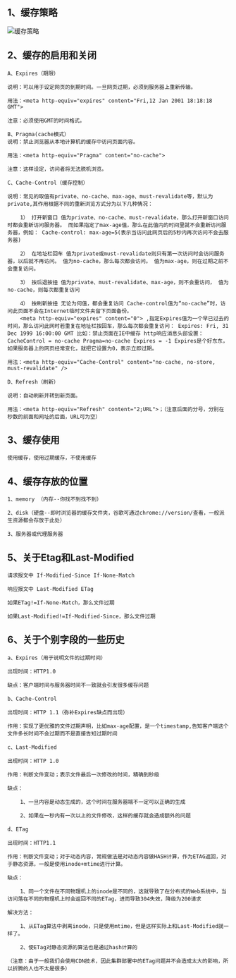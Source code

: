 ## 1、缓存策略
![缓存策略](https://github.com/little-pigeon/assets/blob/master/images/http/cache-control.jpg)

## 2、缓存的启用和关闭
    A、Expires（期限）

    说明：可以用于设定网页的到期时间。一旦网页过期，必须到服务器上重新传输。

    用法：<meta http-equiv="expires" content="Fri,12 Jan 2001 18:18:18 GMT">

    注意：必须使用GMT的时间格式。

    B、Pragma(cache模式）
    说明：禁止浏览器从本地计算机的缓存中访问页面内容。

    用法：<meta http-equiv="Pragma" content="no-cache">

    注意：这样设定，访问者将无法脱机浏览。

    C、Cache-Control（缓存控制）

    说明：常见的取值有private、no-cache、max-age、must-revalidate等，默认为private,其作用根据不同的重新浏览方式分为以下几种情况：

        1） 打开新窗口 值为private、no-cache、must-revalidate，那么打开新窗口访问时都会重新访问服务器。 而如果指定了max-age值，那么在此值内的时间里就不会重新访问服务器，例如： Cache-control: max-age=5(表示当访问此网页后的5秒内再次访问不会去服务器) 

        2） 在地址栏回车 值为private或must-revalidate则只有第一次访问时会访问服务器，以后就不再访问。 值为no-cache，那么每次都会访问。 值为max-age，则在过期之前不会重复访问。

        3） 按后退按扭 值为private、must-revalidate、max-age，则不会重访问， 值为no-cache，则每次都重复访问 
        
        4） 按刷新按扭 无论为何值，都会重复访问 Cache-control值为“no-cache”时，访问此页面不会在Internet临时文件夹留下页面备份。
        <meta http-equiv="expires" content="0"> ,指定Expires值为一个早已过去的时间，那么访问此网时若重复在地址栏按回车，那么每次都会重复访问： Expires: Fri, 31 Dec 1999 16:00:00 GMT 比如：禁止页面在IE中缓存 http响应消息头部设置： CacheControl = no-cache Pragma=no-cache Expires = -1 Expires是个好东东，如果服务器上的网页经常变化，就把它设置为0，表示立即过期。 

    用法：<meta http-equiv="Cache-Control" content="no-cache, no-store, must-revalidate" />

    D、Refresh（刷新）

    说明：自动刷新并转到新页面。

    用法：<meta http-equiv="Refresh" content="2;URL">；（注意后面的分号，分别在秒数的前面和网址的后面，URL可为空）

## 3、缓存使用

    使用缓存，使用过期缓存，不使用缓存

## 4、缓存存放的位置
    1、memory （内存--你找不到找不到）
    
    2、disk（硬盘--即时浏览器的缓存文件夹，谷歌可通过chrome://version/查看，一般派生资源都会存放于此处）

    3、服务器或代理服务器

## 5、关于Etag和Last-Modified

    请求报文中 If-Modified-Since If-None-Match

    响应报文中 Last-Modified ETag

    如果ETag!=If-None-Match，那么文件过期

    如果Last-Modified!=If-Modified-Since，那么文件过期

## 6、关于个别字段的一些历史

    a、Expires（用于说明文件的过期时间）

    出现时间：HTTP1.0

    缺点：客户端时间与服务器时间不一致就会引发很多缓存问题

    b、Cache-Control

    出现时间：HTTP 1.1（弥补Expires缺点而出现）

    作用：实现了更优雅的文件过期声明，比如max-age配置，是一个timestamp,告知客户端这个文件多长时间不会过期而不是直接告知过期时间

    c、Last-Modified

    出现时间：HTTP 1.0

    作用：判断文件变动；表示文件最后一次修改的时间，精确到秒级

    缺点：
        
        1、一旦内容是动态生成的，这个时间在服务器端不一定可以正确的生成

        2、如果在一秒内有一次以上的文件修改，这样的缓存就会造成额外的问题

    d、ETag

    出现时间：HTTP1.1

    作用：判断文件变动；对于动态内容，常规做法是对动态内容做HASH计算，作为ETAG返回，对于静态资源，一般是使用inode+mtime进行计算。

    缺点：

        1、同一个文件在不同物理机上的inode是不同的，这就导致了在分布式的Web系统中，当访问落在不同的物理机上时会返回不同的ETag，进而导致304失效，降级为200请求

    解决方法：

        1、从ETag算法中剥离inode，只是使用mtime，但是这样实际上和Last-Modified就一样了。

        2、使ETag对静态资源的算法也是通过hash计算的

    （注意：由于一般我们会使用CDN技术，因此集群部署中的ETag问题并不会造成太大的影响，所以折腾的人也不太是很多）





